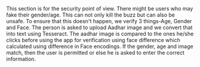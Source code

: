 This section is for the security point of view. There might be users who may fake their gender/age. This can not only kill the buzz but can also be unsafe. 
To ensure that this doesn't happen, we verify 3 things-Age, Gender and Face.
The person is asked to upload Aadhar image and we convert that into text using Tesseract. 
The aadhar image is compared to the ones he/she clicks before using the app for verification using face difference which calculated using difference
in Face encodings. If the gender, age and image match, then the user is permitted or else he is asked to enter the correct information.
